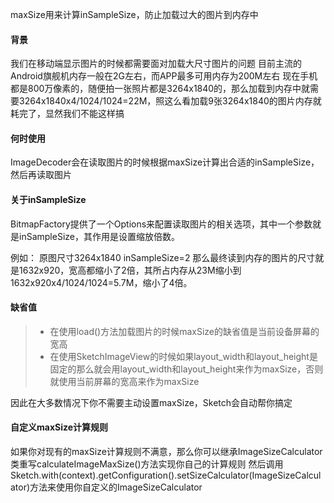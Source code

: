 maxSize用来计算inSampleSize，防止加载过大的图片到内存中

#### 背景
我们在移动端显示图片的时候都需要面对加载大尺寸图片的问题
目前主流的Android旗舰机内存一般在2G左右，而APP最多可用内存为200M左右
现在手机都是800万像素的，随便拍一张照片都是3264x1840的，那么加载到内存中就需要3264x1840x4/1024/1024=22M，照这么看加载9张3264x1840的图片内存就耗完了，显然我们不能这样搞

#### 何时使用
ImageDecoder会在读取图片的时候根据maxSize计算出合适的inSampleSize，然后再读取图片

#### 关于inSampleSize
BitmapFactory提供了一个Options来配置读取图片的相关选项，其中一个参数就是inSampleSize，其作用是设置缩放倍数。

例如：
    原图尺寸3264x1840
    inSampleSize=2
那么最终读到内存的图片的尺寸就是1632x920，宽高都缩小了2倍，其所占内存从23M缩小到1632x920x4/1024/1024=5.7M，缩小了4倍。

#### 缺省值
>* 在使用load()方法加载图片的时候maxSize的缺省值是当前设备屏幕的宽高
>* 在使用SketchImageView的时候如果layout_width和layout_height是固定的那么就会用layout_width和layout_height来作为maxSize，否则就使用当前屏幕的宽高来作为maxSize

因此在大多数情况下你不需要主动设置maxSize，Sketch会自动帮你搞定

#### 自定义maxSize计算规则
如果你对现有的maxSize计算规则不满意，那么你可以继承ImageSizeCalculator类重写calculateImageMaxSize()方法实现你自己的计算规则
然后调用Sketch.with(context).getConfiguration().setSizeCalculator(ImageSizeCalculator)方法来使用你自定义的ImageSizeCalculator
